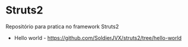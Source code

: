 # Struts2

Repositório para pratica no framework Struts2

- Hello world - https://github.com/SoldierJVX/struts2/tree/hello-world

